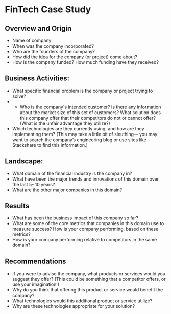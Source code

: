 # FinTech Case Study
## Overview and Origin
* Name of company
* When was the company incorporated?
* Who are the founders of the company?
* How did the idea for the company (or project) come about?
* How is the company funded? How much funding have they received?
## Business Activities:
* What specific financial problem is the company or project trying to solve?
* * Who is the company's intended customer? Is there any information about the
market size of this set of customers?
What solution does this company offer that their competitors do not or cannot
offer? (What is the unfair advantage they utilize?)
* Which technologies are they currently using, and how are they implementing
them? (This may take a little bit of sleuthing–– you may want to search the
company’s engineering blog or use sites like Stackshare to find this
information.)
## Landscape:
* What domain of the financial industry is the company in?
* What have been the major trends and innovations of this domain over the last 5-
10 years?
* What are the other major companies in this domain?
## Results
* What has been the business impact of this company so far?
* What are some of the core metrics that companies in this domain use to measure
success? How is your company performing, based on these metrics?
* How is your company performing relative to competitors in the same domain?
## Recommendations
* If you were to advise the company, what products or services would you suggest
they offer? (This could be something that a competitor offers, or use your
imagination!)
* Why do you think that offering this product or service would benefit the
company?
* What technologies would this additional product or service utilize?
* Why are these technologies appropriate for your solution?
